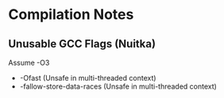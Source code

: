 # Compilation Notes

## Unusable GCC Flags (Nuitka)

Assume -O3

* -Ofast (Unsafe in multi-threaded context)
* -fallow-store-data-races (Unsafe in multi-threaded context)
